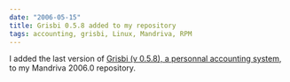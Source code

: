 ```yaml
---
date: "2006-05-15"
title: Grisbi 0.5.8 added to my repository
tags: accounting, grisbi, Linux, Mandriva, RPM
---
```


I added the last version of
[Grisbi (v 0.5.8), a personnal accounting system](https://www.grisbi.org), to my
Mandriva 2006.0 repository.
